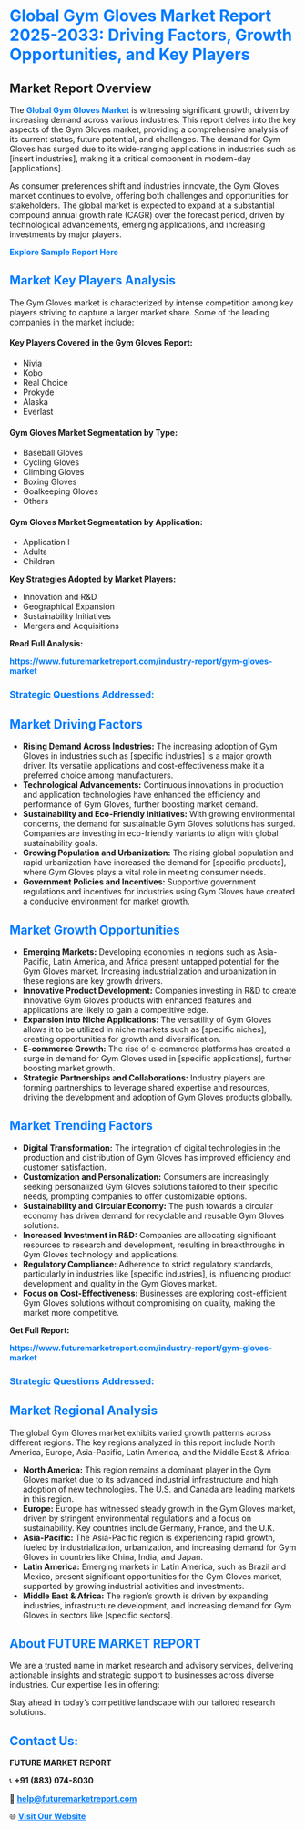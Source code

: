 <h1 style="color: #007BFF;">Global Gym Gloves Market Report 2025-2033: Driving Factors, Growth Opportunities, and Key Players</h1>

<section id="overview">
<h2>Market Report Overview</h2>
<p>The <a href="https://www.futuremarketreport.com/industry-report/gym-gloves-market" style="color: #007BFF; text-decoration: none;"><strong>Global Gym Gloves Market</strong></a> is witnessing significant growth, driven by increasing demand across various industries. This report delves into the key aspects of the Gym Gloves market, providing a comprehensive analysis of its current status, future potential, and challenges. The demand for Gym Gloves has surged due to its wide-ranging applications in industries such as [insert industries], making it a critical component in modern-day [applications].</p>
<p>As consumer preferences shift and industries innovate, the Gym Gloves market continues to evolve, offering both challenges and opportunities for stakeholders. The global market is expected to expand at a substantial compound annual growth rate (CAGR) over the forecast period, driven by technological advancements, emerging applications, and increasing investments by major players.</p>
</section>

<section id="overview">
<p><a href="https://www.futuremarketreport.com/request-sample/reportId=87119" style="color: #007BFF; text-decoration: none;"><strong>Explore Sample Report Here</strong></a></p>
</section>

<section id="key-players">
<h2 style="color: #007BFF;">Market Key Players Analysis</h2>
<p>The Gym Gloves market is characterized by intense competition among key players striving to capture a larger market share. Some of the leading companies in the market include:</p>
<h4>Key Players Covered in the Gym Gloves Report:</h4>
<ul><li>Nivia</li><li>Kobo</li><li>Real Choice</li><li>Prokyde</li><li>Alaska</li><li>Everlast</li></ul>
<h4>Gym Gloves Market Segmentation by Type:</h4>
<ul><li>Baseball Gloves</li><li>Cycling Gloves</li><li>Climbing Gloves</li><li>Boxing Gloves</li><li>Goalkeeping Gloves</li><li>Others</li></ul>

<h4>Gym Gloves Market Segmentation by Application:</h4>
<ul><li>Application I</li><li>Adults</li><li>Children</li></ul>
<p><strong>Key Strategies Adopted by Market Players:</strong></p>
<ul>
<li>Innovation and R&D</li>
<li>Geographical Expansion</li>
<li>Sustainability Initiatives</li>
<li>Mergers and Acquisitions</li>
</ul>
</section>

<section>
<p><strong>Read Full Analysis: </strong></p><a href="https://www.futuremarketreport.com/industry-report/gym-gloves-market" style="color: #007BFF; text-decoration: none;"><strong>https://www.futuremarketreport.com/industry-report/gym-gloves-market</strong></a>
<h3 style="color: #007BFF;">Strategic Questions Addressed:</h3>
</section>

<section id="driving-factors">
<h2 style="color: #007BFF;">Market Driving Factors</h2>
<ul>
<li><strong>Rising Demand Across Industries:</strong> The increasing adoption of Gym Gloves in industries such as [specific industries] is a major growth driver. Its versatile applications and cost-effectiveness make it a preferred choice among manufacturers.</li>
<li><strong>Technological Advancements:</strong> Continuous innovations in production and application technologies have enhanced the efficiency and performance of Gym Gloves, further boosting market demand.</li>
<li><strong>Sustainability and Eco-Friendly Initiatives:</strong> With growing environmental concerns, the demand for sustainable Gym Gloves solutions has surged. Companies are investing in eco-friendly variants to align with global sustainability goals.</li>
<li><strong>Growing Population and Urbanization:</strong> The rising global population and rapid urbanization have increased the demand for [specific products], where Gym Gloves plays a vital role in meeting consumer needs.</li>
<li><strong>Government Policies and Incentives:</strong> Supportive government regulations and incentives for industries using Gym Gloves have created a conducive environment for market growth.</li>
</ul>
</section>

<section id="growth-opportunities">
<h2 style="color: #007BFF;">Market Growth Opportunities</h2>
<ul>
<li><strong>Emerging Markets:</strong> Developing economies in regions such as Asia-Pacific, Latin America, and Africa present untapped potential for the Gym Gloves market. Increasing industrialization and urbanization in these regions are key growth drivers.</li>
<li><strong>Innovative Product Development:</strong> Companies investing in R&D to create innovative Gym Gloves products with enhanced features and applications are likely to gain a competitive edge.</li>
<li><strong>Expansion into Niche Applications:</strong> The versatility of Gym Gloves allows it to be utilized in niche markets such as [specific niches], creating opportunities for growth and diversification.</li>
<li><strong>E-commerce Growth:</strong> The rise of e-commerce platforms has created a surge in demand for Gym Gloves used in [specific applications], further boosting market growth.</li>
<li><strong>Strategic Partnerships and Collaborations:</strong> Industry players are forming partnerships to leverage shared expertise and resources, driving the development and adoption of Gym Gloves products globally.</li>
</ul>
</section>

<section id="trending-factors">
<h2 style="color: #007BFF;">Market Trending Factors</h2>
<ul>
<li><strong>Digital Transformation:</strong> The integration of digital technologies in the production and distribution of Gym Gloves has improved efficiency and customer satisfaction.</li>
<li><strong>Customization and Personalization:</strong> Consumers are increasingly seeking personalized Gym Gloves solutions tailored to their specific needs, prompting companies to offer customizable options.</li>
<li><strong>Sustainability and Circular Economy:</strong> The push towards a circular economy has driven demand for recyclable and reusable Gym Gloves solutions.</li>
<li><strong>Increased Investment in R&D:</strong> Companies are allocating significant resources to research and development, resulting in breakthroughs in Gym Gloves technology and applications.</li>
<li><strong>Regulatory Compliance:</strong> Adherence to strict regulatory standards, particularly in industries like [specific industries], is influencing product development and quality in the Gym Gloves market.</li>
<li><strong>Focus on Cost-Effectiveness:</strong> Businesses are exploring cost-efficient Gym Gloves solutions without compromising on quality, making the market more competitive.</li>
</ul>
</section>

<section>
<p><strong>Get Full Report: </strong></p><a href="https://www.futuremarketreport.com/industry-report/gym-gloves-market" style="color: #007BFF; text-decoration: none;"><strong>https://www.futuremarketreport.com/industry-report/gym-gloves-market</strong></a>
<h3 style="color: #007BFF;">Strategic Questions Addressed:</h3>
</section>


<section id="regional-analysis">
<h2 style="color: #007BFF;">Market Regional Analysis</h2>
<p>The global Gym Gloves market exhibits varied growth patterns across different regions. The key regions analyzed in this report include North America, Europe, Asia-Pacific, Latin America, and the Middle East & Africa:</p>
<ul>
<li><strong>North America:</strong> This region remains a dominant player in the Gym Gloves market due to its advanced industrial infrastructure and high adoption of new technologies. The U.S. and Canada are leading markets in this region.</li>
<li><strong>Europe:</strong> Europe has witnessed steady growth in the Gym Gloves market, driven by stringent environmental regulations and a focus on sustainability. Key countries include Germany, France, and the U.K.</li>
<li><strong>Asia-Pacific:</strong> The Asia-Pacific region is experiencing rapid growth, fueled by industrialization, urbanization, and increasing demand for Gym Gloves in countries like China, India, and Japan.</li>
<li><strong>Latin America:</strong> Emerging markets in Latin America, such as Brazil and Mexico, present significant opportunities for the Gym Gloves market, supported by growing industrial activities and investments.</li>
<li><strong>Middle East & Africa:</strong> The region’s growth is driven by expanding industries, infrastructure development, and increasing demand for Gym Gloves in sectors like [specific sectors].</li>
</ul>
</section>

<footer>
<h2 style="color: #007BFF;">About FUTURE MARKET REPORT</h2>
<p>We are a trusted name in market research and advisory services, delivering actionable insights and strategic support to businesses across diverse industries. Our expertise lies in offering:</p>

<p>Stay ahead in today’s competitive landscape with our tailored research solutions.</p>

<h2 style="color: #007BFF;">Contact Us:</h2>
<p><strong>FUTURE MARKET REPORT</strong></p>
<p>📞 <strong>+91 (883) 074-8030</strong></p>
<p>📧 <strong><a href="mailto:help@futuremarketreport.com" style="color: #007BFF;">help@futuremarketreport.com</a></strong></p>
<p>🌐 <strong><a href="https://www.futuremarketreport.com/" style="color: #007BFF;">Visit Our Website</a></strong></p>
</footer>